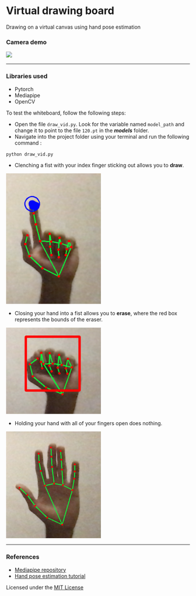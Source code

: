 # Virtual drawing board
Drawing on a virtual canvas using hand pose estimation

### Camera demo
![](imgs/demo.gif)
<hr>

### Libraries used
- Pytorch 
- Mediapipe 
- OpenCV

To test the whiteboard, follow the following steps:
- Open the file `draw_vid.py`. Look for the variable named `model_path` and change it to point to the file `120.pt` in the ***models*** folder.
- Navigate into the project folder using your terminal and run the following command :

```
python draw_vid.py
```
- Clenching a fist with your index finger sticking out allows you to **draw**.

<img src ="imgs/draw.png" width="260px" />

- Closing your hand into a fist allows you to **erase**, where the red box represents the bounds of the eraser.

<img src ="imgs/erase.png" width="260px" />

- Holding your hand with all of your fingers open does nothing.

<img src ="imgs/none.png" width="260px" />
<hr>

### References

- [Mediapipe repository](https://github.com/google/mediapipe.git)<br>
- [Hand pose estimation tutorial](https://www.youtube.com/watch?v=NZde8Xt78Iw&t=983s)

Licensed under the [MIT License](LICENSE)
